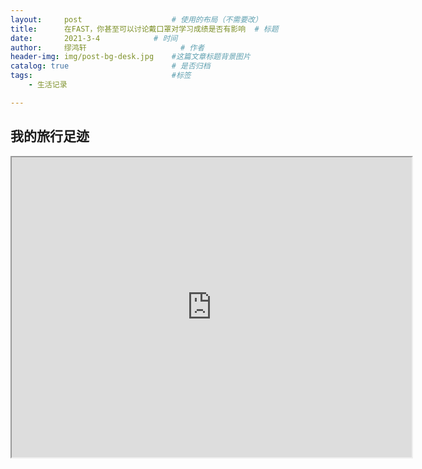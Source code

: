 ```yaml
---
layout:     post   				    # 使用的布局（不需要改）
title:      在FAST，你甚至可以讨论戴口罩对学习成绩是否有影响 	# 标题 
date:       2021-3-4			# 时间
author:     缪鸿轩						# 作者
header-img: img/post-bg-desk.jpg 	#这篇文章标题背景图片
catalog: true 						# 是否归档
tags:								#标签
    - 生活记录

---
```


## 我的旅行足迹

<iframe src="https://www.google.com/maps/d/u/0/embed?mid=1z1oGEGfZRKSKTio8PzQk_gRex81c6OQB" width="640" height="480"></iframe>
